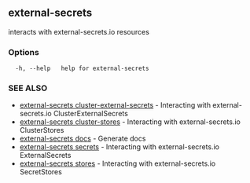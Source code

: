 ## external-secrets

interacts with external-secrets.io resources

### Options

```
  -h, --help   help for external-secrets
```

### SEE ALSO

* [external-secrets cluster-external-secrets](external-secrets_cluster-external-secrets.md)	 - Interacting with external-secrets.io ClusterExternalSecrets
* [external-secrets cluster-stores](external-secrets_cluster-stores.md)	 - Interacting with external-secrets.io ClusterStores
* [external-secrets docs](external-secrets_docs.md)	 - Generate docs
* [external-secrets secrets](external-secrets_secrets.md)	 - Interacting with external-secrets.io ExternalSecrets
* [external-secrets stores](external-secrets_stores.md)	 - Interacting with external-secrets.io SecretStores

